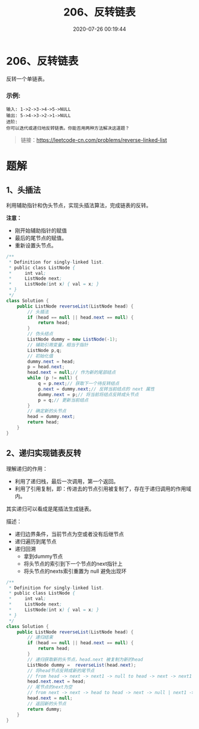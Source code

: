 ﻿---
title: 206、反转链表
categories:
- leetcode
tags:
  - 递归
  - 链表
date: 2020-07-26 00:19:44
---

# 206、反转链表
反转一个单链表。

### 示例:
```
输入: 1->2->3->4->5->NULL
输出: 5->4->3->2->1->NULL
进阶:
你可以迭代或递归地反转链表。你能否用两种方法解决这道题？
```
> 链接：https://leetcode-cn.com/problems/reverse-linked-list
# 题解
## 1、头插法
利用辅助指针和伪头节点，实现头插法算法，完成链表的反转。

**注意：**
- 刚开始辅助指针的赋值
- 最后的尾节点的赋值。
- 重新设置头节点。

```java
/**
 * Definition for singly-linked list.
 * public class ListNode {
 *     int val;
 *     ListNode next;
 *     ListNode(int x) { val = x; }
 * }
 */
class Solution {
    public ListNode reverseList(ListNode head) {
        // 头插法
        if (head == null || head.next == null) {
            return head;
        }
        // 伪头结点
        ListNode dummy = new ListNode(-1);
        // 辅助引用变量，相当于指针
        ListNode p,q;
        // 初始化值
        dummy.next = head;
        p = head.next;
        head.next = null;// 作为新的尾部结点
        while (p != null) {
            q = p.next;// 获取下一个待反转结点
            p.next = dummy.next;// 反转当前结点的 next 属性
            dummy.next = p;// 将当前将结点反转成头节点
            p = q;// 更新当前结点
        }
        // 确定新的头节点
        head = dummy.next;
        return head;
    }
}
```
## 2、递归实现链表反转
理解递归的作用：
- 利用了递归栈，最后一次调用，第一个返回。
- 利用了引用复制，即：传进去的节点引用被复制了，存在于递归调用的作用域内。

其实递归可以看成是尾插法生成链表。

描述：
- 递归边界条件，当前节点为空或者没有后继节点
- 递归遍历到尾节点
- 递归回溯
    - 拿到dummy节点
    - 将头节点的索引到下一个节点的next指针上
    - 将头节点的nexts索引重置为 null 避免出现环
```java
/**
 * Definition for singly-linked list.
 * public class ListNode {
 *     int val;
 *     ListNode next;
 *     ListNode(int x) { val = x; }
 * }
 */
class Solution {
    public ListNode reverseList(ListNode head) {
        // 递归结束
        if (head == null || head.next == null) {
            return head;
        }
        // 递归获取新的头节点，head.next 被复制为新的head 
        ListNode dummy =  reverseList(head.next);
        // 将head节点反转成新的尾节点
        // from head -> next -> next1 -> null to head -> next -> next1 -> head
        head.next.next = head;
        // 尾节点的next为空
        // from next -> next -> head to head -> next -> null | next1 -> head to avoid circle
        head.next = null;
        // 返回新的头节点
        return dummy;
    }
}
```